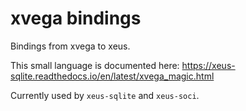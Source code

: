 # xvega bindings

Bindings from xvega to xeus.

This small language is documented here: https://xeus-sqlite.readthedocs.io/en/latest/xvega_magic.html

Currently used by `xeus-sqlite` and `xeus-soci`.